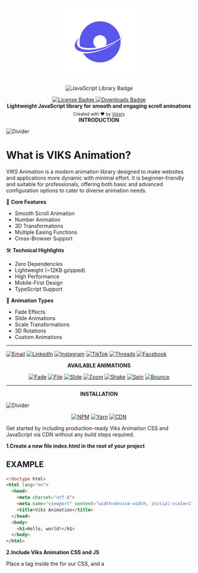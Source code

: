 <div align="center">
  <img src="assets/viks-swip-logo.png" alt="VIKS SWIP Logo" width="200"/>

  <p align="center">
  <img src="https://img.shields.io/badge/JavaScript-Library-aqua?style=for-the-badge&logoColor=black" alt="JavaScript Library Badge"/>
</p>
</div>

<div align="center">

<a href="https://github.com/Vixsry/viks-animation/blob/main/LICENSE" target="_blank">
  <img src="https://img.shields.io/badge/LICENSE-MIT-black?style=flat-square" alt="License Badge">
</a>
<a href="https://example.com/dashboard" target="_blank">
  <img src="https://img.shields.io/badge/DOWNLOAD-1K%2FMONTH-aqua?style=flat-square" alt="Downloads Badge">
</a>

</div>


<div align="center">
  <strong>Lightweight JavaScript library for smooth and engaging scroll animations</strong>
</div>

<div align="center">
  <sub>Created with ❤️ by
  <a href="https://github.com/Vixsry">Vixsry</a>
</div>


<div align="center">
  <strong>INTRODUCTION</strong>
</div>

![Divider](https://raw.githubusercontent.com/andreasbm/readme/master/assets/lines/aqua.png)

<h1><strong>What is VIKS Animation?</strong></h1>
VIKS Animation is a modern animation library designed to make websites and applications more dynamic with minimal effort. It is beginner-friendly and suitable for professionals, offering both basic and advanced configuration options to cater to diverse animation needs.

🎯 **Core Features**
- Smooth Scroll Animation
- Number Animation
- 3D Transformations
- Multiple Easing Functions
- Cross-Browser Support

🛠️ **Technical Highlights**
- Zero Dependencies
- Lightweight (~12KB gzipped)
- High Performance
- Mobile-First Design
- TypeScript Support

🎨 **Animation Types**
- Fade Effects
- Slide Animations
- Scale Transformations
- 3D Rotations
- Custom Animations

---

[![Email](https://img.shields.io/badge/Email-aqua?style=for-the-badge&logo=gmail&logoColor=black)](mailto:viksry@proton.me)
[![LinkedIn](https://img.shields.io/badge/LinkedIn-black?style=for-the-badge&logo=linkedin&logoColor=aqua)](https://www.linkedin.com/in/viksry)
[![Instagram](https://img.shields.io/badge/Instagram-aqua?style=for-the-badge&logo=instagram&logoColor=black)](https://www.instagram.com/viksry12)
[![TikTok](https://img.shields.io/badge/TikTok-black?style=for-the-badge&logo=tiktok&logoColor=aqua)](https://www.tiktok.com/@viksry)
[![Threads](https://img.shields.io/badge/Threads-aqua?style=for-the-badge&logo=threads&logoColor=black)](https://www.threads.net/@viksry12)
[![Facebook](https://img.shields.io/badge/Facebook-black?style=for-the-badge&logo=facebook&logoColor=aqua)](https://www.facebook.com/share/19aKzAtBeZ/)

</div>

<div align="center"><strong>AVAILABLE ANIMATIONS</strong></div>

<div align="center">

[![Fade](https://img.shields.io/badge/Fade-Animations-aqua?style=flat-square&logoColor=black)](#fade-animations)
[![Flip](https://img.shields.io/badge/Flip-Animations-black?style=flat-square&logoColor=aqua)](#flip-animations)
[![Slide](https://img.shields.io/badge/Slide-Animations-aqua?style=flat-square&logoColor=black)](#slide-animations)
[![Zoom](https://img.shields.io/badge/Zoom-Animations-black?style=flat-square&logoColor=aqua)](#zoom-animations)
[![Shake](https://img.shields.io/badge/Shake-Animations-black?style=flat-square&logoColor=aqua)](#Shake-Animation)
[![Spin](https://img.shields.io/badge/Spin-Animations-aqua?style=flat-square&logoColor=black)](#Spin-Animation)
[![Bounce](https://img.shields.io/badge/Bounce-Animations-aqua?style=flat-square&logoColor=black)](#Bounce-Animation)

</div>

---

<div align="center"><strong>INSTALLATION</strong></div>

![Divider](https://raw.githubusercontent.com/andreasbm/readme/master/assets/lines/aqua.png)

<div align="center">

[![NPM](https://img.shields.io/badge/NPM-black?style=for-the-badge&logo=npm&logoColor=aqua)](#npm)
[![Yarn](https://img.shields.io/badge/Yarn-aqua?style=for-the-badge&logo=yarn&logoColor=black)](#yarn)
[![CDN](https://img.shields.io/badge/CDN-aqua?style=for-the-badge&logo=jsdelivr&logoColor=black)](#cdn)

</div>

Get started by including production-ready Viks Animation CSS and JavaScript via CDN without any build steps required.

<div><strong>1.Create a new file index.html in the root of your project</strong></div>

## EXAMPLE
```html
<!doctype html>
<html lang="en">
  <head>
    <meta charset="utf-8">
    <meta name="viewport" content="width=device-width, initial-scale=1">
    <title>Viks Animation</title>
  </head>
  <body>
    <h1>Hello, world!</h1>
  </body>
</html>
```

<div><strong>2.Include Viks Animation CSS and JS</strong></div>

Place a <link> tag inside the <head> for our CSS, and a <script> tag for our JavaScript bundle (including Popper to position the dropdown, popper, and tooltip) before the closing </body>.

<div align="left">
  <strong>EXAMPLE</strong>
</div>

![Divider](https://raw.githubusercontent.com/andreasbm/readme/master/assets/lines/aqua.png)

```html
<!doctype html>
<html lang="en">
  <head>
    <meta charset="utf-8">
    <meta name="viewport" content="width=device-width, initial-scale=1">
    <title>Viks Animatiom demo</title>
    <link rel="stylesheet" href="https://cdn.jsdelivr.net/npm/viks-a@latest/dist/viks.min.css">
  </head>
  <body>
    <h1 data-viks="fade-up">Hello, world!</h1>
    <h2 data-viks="fade-down">Hello, world!</h2>
    <h3 data-viks="fade-right">Hello, world!</h3>
    <h4 data-viks="fade-left">Hello, world!</h4>
    <h5 data-viks="zoom-out">Hello, world!</h5>
    <h6 data-viks="zoom-in">Hello, world!</h6>
    <script src="https://cdn.jsdelivr.net/npm/viks-a@latest/dist/viks.min.js"></script>
  </body>
</html>
```

<div><strong>3.Open the page in your preferred browser to view your Viks Animation page</strong></div>

Now you can start building with Viks Animation by creating your own Animations , adding dozens of animations , and taking advantage of our official examples .

### CDN
```html
<!-- Stylesheet -->
<link rel="stylesheet" href="https://cdn.jsdelivr.net/npm/viks-a@latest/dist/viks.min.css">
```

```html
<!-- JavaScript -->
<script src="https://cdn.jsdelivr.net/npm/viks-a@latest/dist/viks.min.js"></script>
```

<div><strong>4.Install via package manager</strong></div>
Install the Viks Animation source Sass and JavaScript files via npm, YARN, or Composer.

### NPM
```bash
npm install viks-a --save
```

### YARN
```bash
yarn add viks-a
```

![Divider](https://raw.githubusercontent.com/andreasbm/readme/master/assets/lines/aqua.png)

<h2 align="center">MANUAL INSTALLATION</h2>

1. Download the JavaScript and CSS files:
   - `viks.css`
   - `viks.js`

2. Add them to your HTML as shown below:
```html
<!-- CSS -->
<link rel="stylesheet" href="path/to/viks.css">

<!-- JAVA SCRIPT -->
<script src="path/to/viks.js"></script>
```
![Divider](https://raw.githubusercontent.com/andreasbm/readme/master/assets/lines/aqua.png)

<h2 align="center">INITIALIZATION</h2>

```javascript
// VIKS SCROLL ANIMATION
VIKS.init()

// VIKS NUMBER ANIMATION
VIKSNumber.init();

// VIKS 3D ANIMATION
const viks3D = new Viks3D(); 
viks3D.addShadow();
viks3D.addParallax(20);
```

```javascript
VIKS.init({
  thresholdTop: 0.2, // Set threshold when element appears at the top of the viewport
  thresholdBottom: 0.2, // Set threshold when element appears at the bottom of the viewport
  disable: false, // Disable animation if set to true
  startEvent: 'load', // Wait until the page is fully loaded
  animatedClassName: 'viks-animate', // Add animation class to animated elements
  initClassName: 'viks-init', // Class added to initialized elements
  useClassNames: false, // Enable or disable the use of CSS classes
  throttleDelay: 100, // Set delay time for throttle on scroll
  debounceDelay: 50, // Set delay time for debounce on resize
  offset: 120, // Add offset distance from the viewport
  delay: 0, // Delay animation after element appears
  duration: 800, // Animation duration
  easing: 'ease-in-out', // Default easing function
  once: false, // Animation runs only once
  mirror: true, // Display animation in both directions (mirroring)
  animateTop: false,  // Turn off all scroll-up animations
  animateBottom: true // Enable scroll-down animations
});
```

---

<h2 align="center">USAGE</h2>

---

<p align="center">ON SCROLL ANIMATION</p>

```html
<!-- Basic Usage
=====================-->
<div data-viks="fade-up">
  VIKS CONTENT
</div>
```

```html
<!-- Animation Based on Screen Size
================================-->
<div data-viks="fade-up"
     data-viks-desktop="zoom-in"
     data-viks-tablet="fade-left"
     data-viks-mobile="fade-down">
    VIKS CONTENT
</div>
```


```html
<!-- Control Delay 1
=====================-->
<div data-viks="fade-up" data-viks-delay="1000">
  VIKS CONTENT
</div>
```

```html
<!-- Control Delay 2
=====================-->
<div data-viks="fade-up delay-1000">
  VIKS CONTENT
</div>
```

```html
<!-- Control Duration 1
======================-->
<div data-viks="fade-up" data-viks-duration="2000">
  2 seconds duration
</div>
```

```html
<!-- Control Duration 2
======================-->
<div data-viks="fade-up duration-2000">
  2 seconds duration
</div>
```

```html
<!-- DISABLE SCROLL UP ANIMATION
=====================================================-->
<div data-viks="fade-up" data-viks-animation-top="off">
  No animation on upscroll
</div>

<!-- DISABLE SCROLL DOWN ANIMATION
===========================================================-->
<div data-viks="fade-up" data-viks-animation-bottom="off">
  No animation on downscroll
</div>
```

```html
<!-- COMBINE MULTIPLE ATTRIBUTES 
================================================================-->
<div data-viks="fade-up delay-1000 duration-2000">
  Multiple attributes combination
</div>
```

```html
<!-- Easing
============-->
<div data-viks="fade-up" data-viks-easing="ease-out">
  Ease-out easing
</div>
```

<details>
  <summary>Available Easing Functions</summary>

  - `linear`
  - `ease`
  - `ease-in`
  - `ease-out`
  - `ease-in-out`
  - `ease-in-back`
  - `ease-out-back`
  - `ease-in-out-back`
  - `ease-in-sine`
  - `ease-out-sine`
  - `ease-in-out-sine`
  - `ease-in-quad`
  - `ease-out-quad`
  - `ease-in-out-quad`
  - `ease-in-cubic`
  - `ease-out-cubic`
  - `ease-in-out-cubic`
  - `ease-in-quart`
  - `ease-out-quart`
  - `ease-in-out-quart`
  - `ease-elastic`
  - `ease-bounce`
  - `ease-in-expo`
  - `ease-out-expo`
  - `ease-in-out-expo`
  - `ease-in-circ`
  - `ease-out-circ`
  - `ease-in-out-circ`

</details>

___

<p align="center">3D ANIMATION</p>

---

```html
<!-- USAGE OF 3D ANIMATION
===============================-->
<div data-viks="3D">
    <h2>Examples</h2>
    <p>Examples</p>
</div>
```

---

<p align="center">NUMBER ANIMATION</p>

---

```html
<!-- USAGE OF NUMBER ANIMATION
===========================================================-->
<span data-viks="type-nbr duration-1000 fps-120">1000</span>
<span data-viks="type-nbr">1000</span>
```
or
```html
<!-- USAGE COMBINATION OF FPS, DURATION, AND ANIMATION CONTROL
===========================================================-->
<span data-viks="type-nbr duration-2000 fps-60 bottom-off">2000</span>
```

### EVENT CALLBACK

```javascript
// Initialize VIKS with callbacks
VIKS.init()
  .on('beforeInit', (event) => {
    console.log('Before initialization:', event.timestamp);
  })
  .on('afterAnimate', (event) => {
    console.log('Element animated:', event.element);
  })
  .on('onScroll', (event) => {
    console.log('Scroll position:', event.scrollY);
  });

// Remove specific callback
const scrollHandler = (event) => {
  console.log('Scroll:', event.scrollY);
};

VIKS.on('onScroll', scrollHandler);
// Later...
VIKS.off('onScroll', scrollHandler);
```

---

### Bounce Animation
- `bounce`
- `bounce-up`
- `bounce-down`
- `bounce-left`
- `bounce-right`


### Fade Animations
- `fade`
- `fade-up`
- `fade-down`
- `fade-left`
- `fade-right`
- `fade-up-right`
- `fade-up-left`
- `fade-down-right`
- `fade-down-left`

### Flip Animations
- `flip-up`
- `flip-down`
- `flip-left`
- `flip-right`

### Slide Animations
- `slide-up`
- `slide-down`
- `slide-left`
- `slide-right`

## Shake Animation
- `shake`
- `shake-horizontal`
- `shake-vertical`

## Spin Animation
- `spin`
- `spin-bounce`
- `spin-slow`
- `spin-fast`
- `spin-reverse`

### Zoom Animations
- `zoom-in`
- `zoom-in-up`
- `zoom-in-down`
- `zoom-in-left`
- `zoom-in-right`
- `zoom-out`
- `zoom-out-up`
- `zoom-out-down`
- `zoom-out-left`
- `zoom-out-right`


<div align="center">

<h2 align="center">SUPPORT MY WORK</h2>

<img src="https://capsule-render.vercel.app/api?type=waving&color=gradient&height=200&section=header&text=Buy%20Me%20A%20Coffee&fontSize=60&fontAlignY=35&animation=twinkling&fontColor=gradient" />

[![Typing SVG](https://readme-typing-svg.herokuapp.com?font=Fira+Code&pause=white&color=aqua&width=435&lines=Support+my+work;Buy+Me+Golda+Coffee!+.☕)](https://ko-fi.com/viksry)

<p align="center">Say Thank You by Buying Someone a Coffee!.</p>

<a href="https://ko-fi.com/viksry">
  <img src="https://storage.ko-fi.com/cdn/kofi2.png?v=3" width="200">
</a>

Your support helps me to continue creating and maintaining projects! ✨

</div>


<h2 align="center">BROWSER SUPPORT</h2>

<div align="center">

![Chrome](https://img.shields.io/badge/Chrome-Latest-aqua?style=flat-square&logo=google-chrome&logoColor=white)
![Firefox](https://img.shields.io/badge/Firefox-Latest-aqua?style=flat-square&logo=firefox&logoColor=white)
![Safari](https://img.shields.io/badge/Safari-Latest-aqua?style=flat-square&logo=safari&logoColor=white)
![Edge](https://img.shields.io/badge/Edge-Latest-aqua?style=flat-square&logo=microsoft-edge&logoColor=white)
![Opera](https://img.shields.io/badge/Opera-Latest-aqua?style=flat-square&logo=opera&logoColor=white)

</div>

<h2 align="center">DEMO</h2>

See the full demo in the [Website](https://viksanimation.my.id) file.

## 📝 License
This project is [MIT](./LICENSE) licensed.

---

<div align="center">

[![Website Soon](https://img.shields.io/badge/Portfolio-aqua?style=for-the-badge&logo=github&logoColor=black)](-#)
[![Star](https://img.shields.io/badge/Star-black?style=for-the-badge&logo=github&logoColor=aqua)](https://github.com/Vixsry/viks-animation)

<h3><span style="color: aqua">✨ "Bringing Life to Web Elements" ✨</span></h3>

</div>

---

<div align="center">

Made with ❤️ by [Vixsry](https://github.com/Vixsry)

</div>

## 🤝 Contributing
Contributions, issues, and feature requests are welcome! See [CONTRIBUTING.md](./CONTRIBUTING.md)